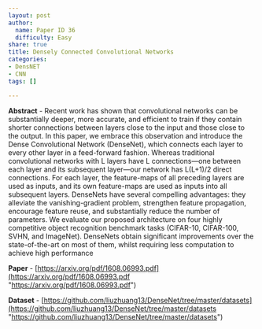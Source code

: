 ```yaml
---
layout: post
author:
  name: Paper ID 36
  difficulty: Easy
share: true
title: Densely Connected Convolutional Networks
categories:
- DensNET
- CNN
tags: []

---
```

**Abstract** - Recent work has shown that convolutional networks can be substantially deeper, more accurate, and efficient to train if they contain shorter connections between layers close to the input and those close to the output. In this paper, we embrace this observation and introduce the Dense Convolutional Network (DenseNet), which connects each layer to every other layer in a feed-forward fashion. Whereas traditional convolutional networks with L layers have L connections—one between each layer and its subsequent layer—our network has L(L+1)/2 direct connections. For each layer, the feature-maps of all preceding layers are used as inputs, and its own feature-maps are used as inputs into all subsequent layers. DenseNets have several compelling advantages: they alleviate the vanishing-gradient problem, strengthen feature propagation, encourage feature reuse, and substantially reduce the number of parameters. We evaluate our proposed architecture on four highly competitive object recognition benchmark tasks (CIFAR-10, CIFAR-100, SVHN, and ImageNet). DenseNets obtain significant improvements over the state-of-the-art on most of them, whilst requiring less computation to achieve high performance

**Paper** - [https://arxiv.org/pdf/1608.06993.pdf](https://arxiv.org/pdf/1608.06993.pdf "https://arxiv.org/pdf/1608.06993.pdf")

**Dataset** - [https://github.com/liuzhuang13/DenseNet/tree/master/datasets](https://github.com/liuzhuang13/DenseNet/tree/master/datasets "https://github.com/liuzhuang13/DenseNet/tree/master/datasets")